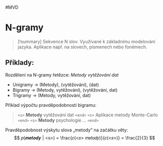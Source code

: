 #MVD 
# N-gramy 
> [!summary]
>Sekvence N slov. Využívané k základnímu modelování jazyka. Aplikace např. na slovech, písmenech nebo fonémech.

## Příklady:
Rozdělení na N-gramy řetězce: *Metody vytěžování dat* 
- Unigramy -> (Metody), (vytěžování), (dat) 
- Bigramy -> (Metody, vytěžování), (vytěžování, dat) 
- Trigramy -> (Metody, vytěžování, dat) 

Příklad výpočtu pravděpodobnosti bigramu: 

> `<s>` **Metody** vytěžování dat `<end>`
> `<s>` Aplikace metody Monte-Carlo `<end>`
> `<s>` **Metody** psychologie … `<end>`

Pravděpodobnost výskytu slova „metody“ na začátku věty: 
$$
𝑝(𝒎𝒆𝒕𝒐𝒅𝒚 | <s>) = \frac{𝑐(<𝑠> 𝑚𝑒𝑡𝑜𝑑𝑦)}{𝑐(<𝑠>)} = \frac{2}{3}
$$

